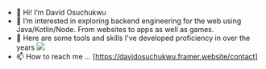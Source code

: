 - 👋 Hi! I’m David Osuchukwu 
- 👀 I’m interested in exploring backend engineering for the web using Java/Kotlin/Node. From websites to apps as well as games.
- 🌱 Here are some tools and skills I've developed proficiency in over the years
  <a href="https://skillicons.dev">
    <img src="https://skillicons.dev/icons?i=java,kotlin,mongo,nodejs,spring,aws,git,postman,docker,html,CSS,js" />
  </a>
- 📫 How to reach me ... [https://davidosuchukwu.framer.website/contact]

<!---
dvco-xx/dvco-xx is a ✨ special ✨ repository because its `README.md` (this file) appears on your GitHub profile.
You can click the Preview link to take a look at your changes.
--->
